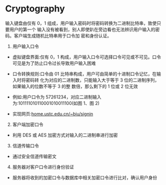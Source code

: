 # Cryptography

输入键盘由仅有 0，1 组成，用户输入密码时将密码转换为二进制比特串，致使只要用户的第一个 输入没有被看到，别人即使趴在旁边看也无法辨识用户输入的密码。客户端生成随机比特串用于口令加 密和身份认证。 

1. 用户输入口令 

- 虚拟键盘界面:仅有 0，1 构成，用户输入口令可选择口令可见或不可见。口令可见是为了防止口令过长导致用户输入困难

- 口令转换规则:口令由 01 比特串构成，用户可由简单的十进制口令记忆，在输入时将密码转 化为对应的二进制数，只能输入大于等于 3 位的二进制序列，如果输入的位数不等于 3 的整 数倍，那么剩下的 1 位或 2 位无效 

- 例如:用户口令为 57261234，对应二进制输入为:101111010110001010011100(如图 1、图 2) 

- 实现网页:[home.ustc.edu.cn/~biu/signin](home.ustc.edu.cn/~biu/signin) 

2. 客户端加密口令
- 利用 DES 或 AES 加密方式对输入的二进制串进行加密 

3. 信道传输口令
- 通过安全信道传输密文 

4. 服务器对客户口令进行身份验证
- 服务器将收到的加密口令与数据库中相关加密口令进行比对，确认用户身份 